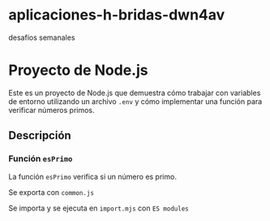 # aplicaciones-h-bridas-dwn4av
desafíos semanales
# Proyecto de Node.js

Este es un proyecto de Node.js que demuestra cómo trabajar con variables de entorno utilizando un archivo `.env` y cómo implementar una función para verificar números primos.

## Descripción

### Función `esPrimo`

La función `esPrimo` verifica si un número es primo. 

Se exporta con `common.js`

Se importa y se ejecuta en `import.mjs` con `ES modules`


